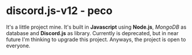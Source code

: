# discord.js-v12 - peco
It's a little project mine. It's built in **Javascript** using **Node.js**, *MongoDB* as database and **Discord.js** as library. Currently is deprecated, but in near future I'm thinking to upgrade this project. Anyways, the project is open to everyone.

